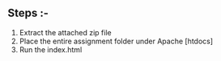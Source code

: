 ## Steps :- 
1.	Extract the attached zip file
2.	Place the entire assignment folder under Apache [htdocs]
3.	Run the index.html
